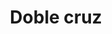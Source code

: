 ---
title: Doble cruz
date: 
draft: false

# descripcion
description : Doble cruz

materials: Plata 925

color: Plateado

dimensions: 6,7cm

code: 01-01-0019

type: "Aros"

categories: []

price: $2.610,00

# Images
# first image will be shown in the product page
images:
  # - image: "images/path_to_image"
  # La ubicacion de las imagenes es imagenes/Aros/Aros.Colgantes/01-01-0019-doble-cruz
  - image: "./images/aros/colgantes/01-01-0019-doble-cruz_a.jpeg"
  - image: "./images/aros/colgantes/01-01-0019-doble-cruz_b.jpeg"
---